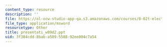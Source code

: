 ```yaml
---
content_type: resource
description: ''
file: https://ol-ocw-studio-app-qa.s3.amazonaws.com/courses/8-02t-electricity-and-magnetism-spring-2005/3f384cdd8baba509558892ee004c7a54_presentati_w09d2.ppt
file_type: application/msword
resourcetype: Other
title: presentati_w09d2.ppt
uid: 3f384cdd-8bab-a509-5588-92ee004c7a54
---
```

